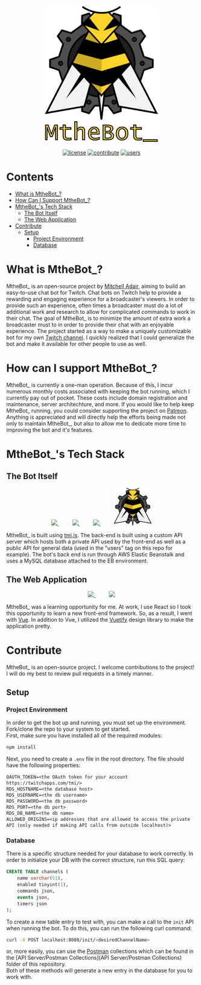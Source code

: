 <p align="center">
    <img src='./assets/logo_text.png' width='300px' height='360px'/></br></br>
    <a href="LICENSE"><img src='https://img.shields.io/apm/l/atomic-design-ui.svg' alt="license"></a>
    <a href="https://github.com/mitchwadair/mthebot/pulls"><img src='https://img.shields.io/badge/PRs-welcome-brightgreen.svg' alt="contribute"></a>
    <a href="https://api.bot.mtheb.tv/users"><img src="https://img.shields.io/endpoint?url=https%3A%2F%2Fapi.bot.mtheb.tv%2Fusers%3Fjson" alt="users"/></a>
</p>

# Contents
- [What is MtheBot_?](#what-is-mthebot_)
- [How Can I Support MtheBot_?](#how-can-i-support-mthebot_)
- [MtheBot_'s Tech Stack](#mthebot_-s-tech-stack)
  - [The Bot Itself](#the-bot-itself)
  - [The Web Application](#the-web-application)
- [Contribute](#contribute)
  - [Setup](#setup)
    - [Project Environment](#project-environment)
    - [Database](#database)

# What is MtheBot_?
MtheBot_ is an open-source project by [Mitchell Adair](https://github.com/mitchwadair), aiming to build an easy-to-use chat bot for Twitch.  Chat bots on Twitch help to provide a rewarding and engaging experience for a broadcaster's viewers. In order to provide such an experience, often times a broadcaster must do a lot of additional work and research to allow for complicated commands to work in their chat. The goal of MtheBot_ is to minimize the amount of extra work a broadcaster must to in order to provide their chat with an enjoyable experience.  The project started as a way to make a uniquely customizable bot for my own [Twitch channel](https://www.twitch.tv/mtheb). I quickly realized that I could generalize the bot and make it available for other people to use as well.

# How can I support MtheBot_?
MtheBot_ is currently a one-man operation.  Because of this, I incur numerous monthly costs associated with keeping the bot running, which I currently pay out of pocket.  These costs include domain registration and maintenance, server architechture, and more.  If you would like to help keep MtheBot_ running, you could consider supporting the project on [Patreon](https://www.patreon.com/mitchdev). Anything is appreciated and will directly help the efforts being made not only to maintain MtheBot_, but also to allow me to dedicate more time to improving the bot and it's features.

# MtheBot_'s Tech Stack
## The Bot Itself
<p align="center">
    <a href="https://tmijs.com/" target="_blank" rel="noopener noreferrer">
        <img src="https://avatars0.githubusercontent.com/u/17866914?s=200&v=4" height="100px"/>
    </a>
    &nbsp&nbsp&nbsp&nbsp&nbsp&nbsp&nbsp&nbsp
    <a href="https://aws.amazon.com/elasticbeanstalk/" target="_blank" rel="noopener noreferrer">
        <img src="https://d1.awsstatic.com/icons/console_elasticbeanstalk_icon.0f7eb0140e1ef6c718d3f806beb7183d06756901.png" height="100px"/>
    </a>
    &nbsp&nbsp&nbsp&nbsp&nbsp&nbsp&nbsp&nbsp
    <a href="https://www.mysql.com/" target="_blank" rel="noopener noreferrer">
        <img src="https://www.mysql.com/common/logos/powered-by-mysql-167x86.png" height="100px"/>
    </a>
    &nbsp&nbsp&nbsp&nbsp&nbsp&nbsp&nbsp&nbsp
    <img src="./assets/logo.png" height="100px"/>
</p>

MtheBot_ is built using [tmi.js](https://github.com/tmijs/tmi.js).  The back-end is built using a custom API server which hosts both a private API used by the front-end as well as a public API for general data (used in the "users" tag on this repo for example).  The bot's back end is run through AWS Elastic Beanstalk and uses a MySQL database attached to the EB environment.
## The Web Application
<p align="center">
    <a href="https://vuejs.org/" target="_blank" rel="noopener noreferrer">
        <img src="https://vuejs.org/images/logo.png" height="100px"/>
    </a>
    &nbsp&nbsp&nbsp&nbsp&nbsp&nbsp&nbsp&nbsp
    <a href="https://vuetifyjs.com/" target="_blank" rel="noopener noreferrer">
        <img src="https://cdn.vuetifyjs.com/images/logos/vuetify-logo-light.png" height="100px"/>
    </a>
</p>

MtheBot_ was a learning opportunity for me. At work, I use React so I took this opportunity to learn a new front-end framework. So, as a result, I went with [Vue](https://vuejs.org/).  In addition to Vue, I utilized the [Vuetify](https://vuetifyjs.com/) design library to make the application pretty.

# Contribute
MtheBot_ is an open-source project.  I welcome contributions to the project!  I will do my best to review pull requests in a timely manner.
## Setup
### Project Environment
In order to get the bot up and running, you must set up the environment.  Fork/clone the repo to your system to get started.  
First, make sure you have installed all of the required modules:
```sh
npm install
```
Next, you need to create a `.env` file in the root directory.  The file should have the following properties:
```
OAUTH_TOKEN=<the OAuth token for your account https://twitchapps.com/tmi/>
RDS_HOSTNAME=<the database host>
RDS_USERNAME=<the db username>
RDS_PASSWORD=<the db password>
RDS_PORT=<the db port>
RDS_DB_NAME=<the db name>
ALLOWED_ORIGINS=<ip addresses that are allowed to access the private API (only needed if making API calls from outside localhost)>
```
### Database
There is a specific structure needed for your database to work correctly.  In order to initialize your DB with the correct structure, run this SQL query:
```sql
CREATE TABLE channels (
    name varchar(51),
    enabled tinyint(1),
    commands json,
    events json,
    timers json
);
```
To create a new table entry to test with, you can make a call to the `init` API when running the bot.  To do this, you can run the following curl command:
```sh
curl -X POST localhost:8080/init/<desiredChannelName>
```
or, more easily, you can use the [Postman](https://www.postman.com/) collections which can be found in the [API Server/Postman Collections](API Server/Postman Collections) folder of this repository.  
Both of these methods will generate a new entry in the database for you to work with.
